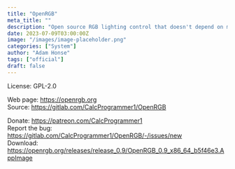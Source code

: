 ```yaml
---
title: "OpenRGB"
meta_title: ""
description: "Open source RGB lighting control that doesn't depend on manufacturer software"
date: 2023-07-09T03:00:00Z
image: "/images/image-placeholder.png"
categories: ["System"]
author: "Adam Honse"
tags: ["official"]
draft: false
---
```


License: GPL-2.0

Web page: https://openrgb.org  
Source: https://gitlab.com/CalcProgrammer1/OpenRGB

Donate: https://patreon.com/CalcProgrammer1  
Report the bug: https://gitlab.com/CalcProgrammer1/OpenRGB/-/issues/new    
Download: https://openrgb.org/releases/release_0.9/OpenRGB_0.9_x86_64_b5f46e3.AppImage
